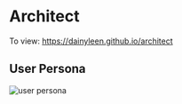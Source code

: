# Architect

To view: https://dainyleen.github.io/architect



## User Persona

![user persona ](https://user-images.githubusercontent.com/74221561/120245636-e1573e80-c2c1-11eb-84df-e758529f4a5b.png)


